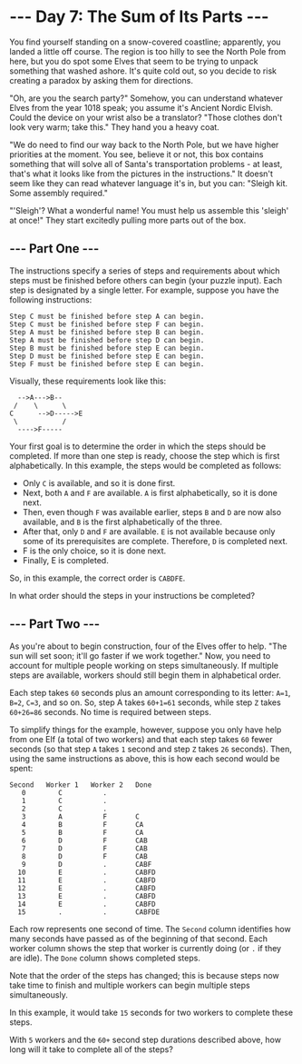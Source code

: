 # --- Day 7: The Sum of Its Parts ---
You find yourself standing on a snow-covered coastline; apparently, you landed a little off course. The region is too hilly to see the North Pole from here, but you do spot some Elves that seem to be trying to unpack something that washed ashore. It's quite cold out, so you decide to risk creating a paradox by asking them for directions.

"Oh, are you the search party?" Somehow, you can understand whatever Elves from the year 1018 speak; you assume it's Ancient Nordic Elvish. Could the device on your wrist also be a translator? "Those clothes don't look very warm; take this." They hand you a heavy coat.

"We do need to find our way back to the North Pole, but we have higher priorities at the moment. You see, believe it or not, this box contains something that will solve all of Santa's transportation problems - at least, that's what it looks like from the pictures in the instructions." It doesn't seem like they can read whatever language it's in, but you can: "Sleigh kit. Some assembly required."

"'Sleigh'? What a wonderful name! You must help us assemble this 'sleigh' at once!" They start excitedly pulling more parts out of the box.

## --- Part One ---
The instructions specify a series of steps and requirements about which steps must be finished before others can begin (your puzzle input). Each step is designated by a single letter. For example, suppose you have the following instructions:

```
Step C must be finished before step A can begin.
Step C must be finished before step F can begin.
Step A must be finished before step B can begin.
Step A must be finished before step D can begin.
Step B must be finished before step E can begin.
Step D must be finished before step E can begin.
Step F must be finished before step E can begin.
```

Visually, these requirements look like this:

```
  -->A--->B--
 /    \      \
C      -->D----->E
 \           /
  ---->F-----
```

Your first goal is to determine the order in which the steps should be completed. If more than one step is ready, choose the step which is first alphabetically. In this example, the steps would be completed as follows:

 - Only `C` is available, and so it is done first.
 - Next, both `A` and `F` are available. `A` is first alphabetically, so it is done next.
 - Then, even though `F` was available earlier, steps `B` and `D` are now also available, and `B` is the first alphabetically of the three.
 - After that, only `D` and `F` are available. `E` is not available because only some of its prerequisites are complete. Therefore, `D` is completed next.
 - F is the only choice, so it is done next.
 - Finally, E is completed.

So, in this example, the correct order is `CABDFE`.

In what order should the steps in your instructions be completed?

## --- Part Two ---
As you're about to begin construction, four of the Elves offer to help. "The sun will set soon; it'll go faster if we work together." Now, you need to account for multiple people working on steps simultaneously. If multiple steps are available, workers should still begin them in alphabetical order.

Each step takes `60` seconds plus an amount corresponding to its letter: `A=1`, `B=2`, `C=3`, and so on. So, step A takes `60+1=61` seconds, while step `Z` takes `60+26=86` seconds. No time is required between steps.

To simplify things for the example, however, suppose you only have help from one Elf (a total of two workers) and that each step takes `60` fewer seconds (so that step `A` takes `1` second and step `Z` takes `26` seconds). Then, using the same instructions as above, this is how each second would be spent:

```
Second   Worker 1   Worker 2   Done
   0        C          .        
   1        C          .        
   2        C          .        
   3        A          F       C
   4        B          F       CA
   5        B          F       CA
   6        D          F       CAB
   7        D          F       CAB
   8        D          F       CAB
   9        D          .       CABF
  10        E          .       CABFD
  11        E          .       CABFD
  12        E          .       CABFD
  13        E          .       CABFD
  14        E          .       CABFD
  15        .          .       CABFDE
```

Each row represents one second of time. The `Second` column identifies how many seconds have passed as of the beginning of that second. Each worker column shows the step that worker is currently doing (or `.` if they are idle). The `Done` column shows completed steps.

Note that the order of the steps has changed; this is because steps now take time to finish and multiple workers can begin multiple steps simultaneously.

In this example, it would take `15` seconds for two workers to complete these steps.

With `5` workers and the `60+` second step durations described above, how long will it take to complete all of the steps?